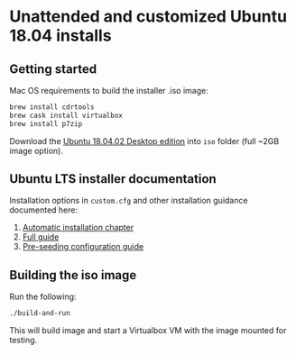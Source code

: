 # Unattended and customized Ubuntu 18.04 installs

## Getting started

Mac OS requirements to build the installer .iso image:

```bash
brew install cdrtools
brew cask install virtualbox
brew install p7zip
```

Download the [Ubuntu 18.04.02 Desktop edition][1] into `iso` folder (full ~2GB image option).  

## Ubuntu LTS installer documentation

Installation options in `custom.cfg` and other installation guidance documented here:

1. [Automatic installation chapter][2]
2. [Full guide][3]
3. [Pre-seeding configuration guide][4]

## Building the iso image

Run the following:

```bash
./build-and-run
``` 

This will build image and start a Virtualbox VM with the image mounted for testing.

[1]: http://releases.ubuntu.com/18.04.2/
[2]: https://help.ubuntu.com/lts/installation-guide/amd64/ch04s06.html
[3]: https://help.ubuntu.com/lts/installation-guide/amd64/index.html
[4]: https://help.ubuntu.com/lts/installation-guide/amd64/apb.html
